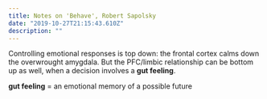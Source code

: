 ```yaml
---
title: Notes on 'Behave', Robert Sapolsky
date: "2019-10-27T21:15:43.610Z"
description: ""
---
```


Controlling emotional responses is top down: the frontal cortex calms down the overwrought amygdala. But the PFC/limbic relationship can be bottom up as well, when a decision involves a **gut feeling**.

**gut feeling** = an emotional memory of a possible future
